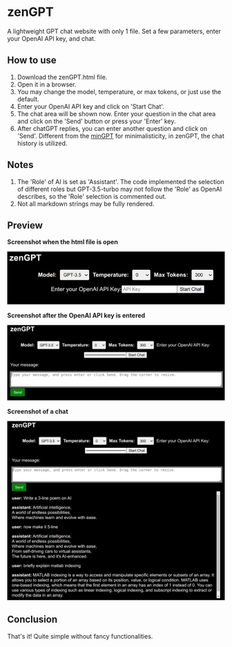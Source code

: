 # zenGPT
A lightweight GPT chat website with only 1 file. Set a few parameters, enter your OpenAI API key, and chat.

## How to use
1. Download the zenGPT.html file.
2. Open it in a browser.
3. You may change the model, temperature, or max tokens, or just use the default.
4. Enter your OpenAI API key and click on 'Start Chat'. 
5. The chat area will be shown now. Enter your question in the chat area and click on the 'Send' button or press your 'Enter' key.
5. After chatGPT replies, you can enter another question and click on 'Send'. Different from the [minGPT](https://github.com/eliujl/minGPT) for minimalisticity, in zenGPT, the chat history is utilized.

## Notes
1. The 'Role' of AI is set as 'Assistant'. The code implemented the selection of different roles but GPT-3.5-turbo may not follow the 'Role' as OpenAI describes, so the 'Role' selection is commented out.
2. Not all markdown strings may be fully rendered.

## Preview

**Screenshot when the html file is open**

![Screenshot when the html file is open](./load.png)

**Screenshot after the OpenAI API key is entered**

![Screenshot after the OpenAI API key is entered](./loaded.png)

**Screenshot of a chat**

![Screenshot of a chat](./chat.png)


## Conclusion
That's it! Quite simple without fancy functionalities.
